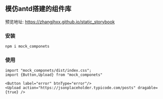 ## 模仿antd搭建的组件库
预览地址: https://zhangjhxx.github.io/static_storybook
### 安装
```powershell
npm i mock_componets
```

### 使用

```react
import "mock_componets/dist/index.css";
import {Button,Upload} from "mock_componets"

<Button label="error" btnType="error"/>
<Upload action="https://jsonplaceholder.typicode.com/posts" dragable={true} />
```


